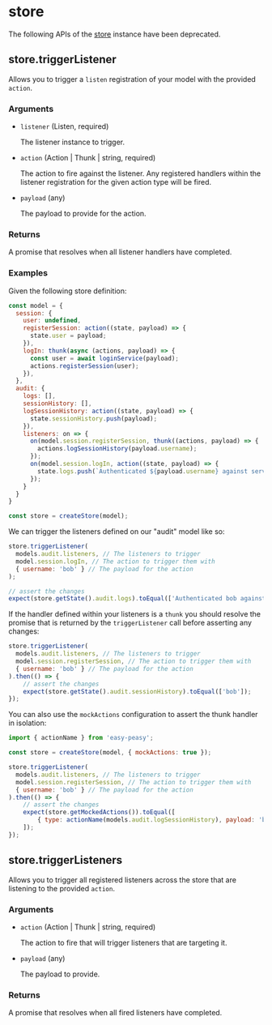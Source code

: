 # store

The following APIs of the [store](/docs/api/store) instance have been deprecated.

## store.triggerListener

Allows you to trigger a `listen` registration of your model with the provided `action`.

### Arguments

 - `listener` (Listen, required)

    The listener instance to trigger.

 - `action` (Action | Thunk | string, required)

    The action to fire against the listener. Any registered handlers within the listener registration for the given action type will be fired.

 - `payload` (any)

    The payload to provide for the action.

### Returns

  A promise that resolves when all listener handlers have completed.

### Examples

Given the following store definition:

```javascript
const model = {
  session: {
    user: undefined,
    registerSession: action((state, payload) => {
      state.user = payload;
    }),
    logIn: thunk(async (actions, payload) => {
      const user = await loginService(payload);
      actions.registerSession(user);
    }),
  },
  audit: {
    logs: [],
	sessionHistory: [],
	logSessionHistory: action((state, payload) => {
      state.sessionHistory.push(payload);
	}),
    listeners: on => {
      on(model.session.registerSession, thunk((actions, payload) => {
        actions.logSessionHistory(payload.username);
      });
      on(model.session.logIn, action((state, payload) => {
        state.logs.push(`Authenticated ${payload.username} against server`);
      });
    }
  }
}

const store = createStore(model);
```

We can trigger the listeners defined on our "audit" model like so:

```javascript
store.triggerListener(
  models.audit.listeners, // The listeners to trigger
  model.session.logIn, // The action to trigger them with
  { username: 'bob' } // The payload for the action
);

// assert the changes
expect(store.getState().audit.logs).toEqual(['Authenticated bob against server']);
```

If the handler defined within your listeners is a `thunk` you should resolve the promise that is returned by the `triggerListener` call before asserting any changes:

```javascript
store.triggerListener(
  models.audit.listeners, // The listeners to trigger
  model.session.registerSession, // The action to trigger them with
  { username: 'bob' } // The payload for the action
).then(() => {
    // assert the changes
    expect(store.getState().audit.sessionHistory).toEqual(['bob']);
});
```

You can also use the `mockActions` configuration to assert the thunk handler in isolation:

```javascript
import { actionName } from 'easy-peasy';

const store = createStore(model, { mockActions: true });

store.triggerListener(
  models.audit.listeners, // The listeners to trigger
  model.session.registerSession, // The action to trigger them with
  { username: 'bob' } // The payload for the action
).then(() => {
    // assert the changes
    expect(store.getMockedActions()).toEqual([
        { type: actionName(models.audit.logSessionHistory), payload: 'bob' }
    ]);
});
```

## store.triggerListeners

Allows you to trigger all registered listeners across the store that are listening to the provided `action`.

### Arguments

 - `action` (Action | Thunk | string, required)

    The action to fire that will trigger listeners that are targeting it.

 - `payload` (any)

    The payload to provide.

### Returns

  A promise that resolves when all fired listeners have completed.

